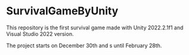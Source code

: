 # SurvivalGameByUnity

This repository is the first survival game made with Unity 2022.2.1f1 and Visual Studio 2022 version.

The project starts on December 30th and s until February 28th.
